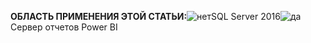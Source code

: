 **ОБЛАСТЬ ПРИМЕНЕНИЯ ЭТОЙ СТАТЬИ:**![нет](media/no.png)SQL Server 2016![да](media/yes.png)Сервер отчетов Power BI
